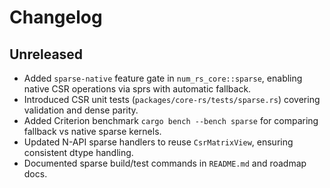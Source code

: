 # Changelog

## Unreleased

- Added `sparse-native` feature gate in `num_rs_core::sparse`, enabling native CSR operations via sprs with automatic fallback.
- Introduced CSR unit tests (`packages/core-rs/tests/sparse.rs`) covering validation and dense parity.
- Added Criterion benchmark `cargo bench --bench sparse` for comparing fallback vs native sparse kernels.
- Updated N-API sparse handlers to reuse `CsrMatrixView`, ensuring consistent dtype handling.
- Documented sparse build/test commands in `README.md` and roadmap docs.
